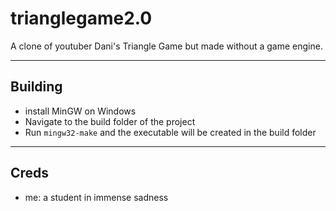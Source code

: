 
# trianglegame2.0

A clone of youtuber Dani's Triangle Game but made without a game engine.
___

## Building

- install MinGW on Windows
- Navigate to the build folder of the project
- Run `mingw32-make` and the executable will be created in the build folder 

___

## Creds

- me: a student in immense sadness
